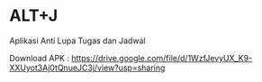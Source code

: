 # ALT+J
Aplikasi Anti Lupa Tugas dan Jadwal

Download APK : https://drive.google.com/file/d/1WzfJevyUX_K9-XXUyot3Aj0tQnueJC3j/view?usp=sharing
